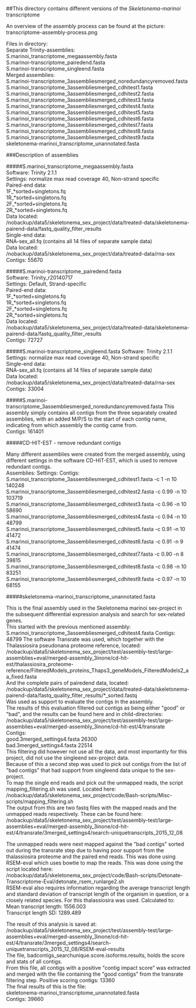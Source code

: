 ##This directory contains different versions of the _Skeletonema-marinoi_ transcriptome

An overview of the assembly process can be found at the picture:     
transcriptome-assembly-process.png        

Files in directory:             
Separate Trinity-assemblies:      
S.marinoi_transcriptome_megaassembly.fasta     	 
S.marinoi-transcriptome_pairedend.fasta	       	
S.marinoi-transcriptome_singleend.fasta	     
Merged assemblies:     
S.marinoi-transcriptome_3assembliesmerged_noredundancyremoved.fasta    
S.marinoi_transcriptome_3assembliesmerged_cdhitest1.fasta           
S.marinoi_transcriptome_3assembliesmerged_cdhitest2.fasta       
S.marinoi_transcriptome_3assembliesmerged_cdhitest3.fasta                
S.marinoi_transcriptome_3assembliesmerged_cdhitest4.fasta         
S.marinoi_transcriptome_3assembliesmerged_cdhitest5.fasta          
S.marinoi_transcriptome_3assembliesmerged_cdhitest6.fasta        
S.marinoi_transcriptome_3assembliesmerged_cdhitest7.fasta          
S.marinoi_transcriptome_3assembliesmerged_cdhitest8.fasta       
S.marinoi_transcriptome_3assembliesmerged_cdhitest9.fasta       
skeletonema-marinoi_transcriptome_unannotated.fasta

###Description of assemblies 
   
#####S.marinoi_transcriptome_megaassembly.fasta     
Software: Trinity 2.1.1        
Settings: normalize max read coverage 40, Non-strand specific        
Paired-end data:      
1F_*sorted+singletons.fq        
1R_*sorted+singletons.fq       
2F_*sorted+singletons.fq         
2R_*sorted+singletons.fq      
Data located:      
/nobackup/data5/skeletonema_sex_project/data/treated-data/skeletonema-pairend-data/fastq_quality_filter_results               
Single-end data:   
RNA-sex_all.fq (contains all 14 files of separate sample data)   
Data located:    
/nobackup/data5/skeletonema_sex_project/data/treated-data/rna-sex
Contigs: 55670      

#####S.marinoi-transcriptome_pairedend.fasta    
Software: Trinity_r20140717    
Settings: Default, Strand-specific       
Paired-end data:  	   
1F_*sorted+singletons.fq       	
1R_*sorted+singletons.fq       
2F_*sorted+singletons.fq       	 
2R_*sorted+singletons.fq      
Data located:  	   
/nobackup/data5/skeletonema_sex_project/data/treated-data/skeletonema-pairend-data/fastq_quality_filter_results          
Contigs: 72727     

#####S.marinoi-transcriptome_singleend.fasta
Software: Trinity 2.1.1         
Settings: normalize max	read coverage 40, Non-strand specific      
Single-end data:   
RNA-sex_all.fq (contains all 14 files of separate sample data) 	 
Data located:  	 
/nobackup/data5/skeletonema_sex_project/data/treated-data/rna-sex
Contigs: 33004     

#####S.marinoi-transcriptome_3assembliesmerged_noredundancyremoved.fasta
This assembly simply contains all contigs from the three separately created assemblies, with an added M/P/S to the start of each contig name, indicating from which assembly the contig came from.    
Contigs: 161401    

#####CD-HIT-EST - remove redundant contigs

Many different assemblies were created from the merged assembly, using different settings in the software CD-HIT-EST, which is used to remove redundant contigs.     
Assemblies:							Settings:		Contigs:              
S.marinoi_transcriptome_3assembliesmerged_cdhitest1.fasta	-c 1 -n 10		140248       
S.marinoi_transcriptome_3assembliesmerged_cdhitest2.fasta	-c 0.99 -n 10		103719      
S.marinoi_transcriptome_3assembliesmerged_cdhitest3.fasta	-c 0.96 -n 10		58690       
S.marinoi_transcriptome_3assembliesmerged_cdhitest4.fasta	-c 0.94 -n 10		48799         
S.marinoi_transcriptome_3assembliesmerged_cdhitest5.fasta	-c 0.91 -n 10		41472           
S.marinoi_transcriptome_3assembliesmerged_cdhitest6.fasta	-c 0.91 -n 9		41474        
S.marinoi_transcriptome_3assembliesmerged_cdhitest7.fasta	-c 0.90 -n 8		39815        
S.marinoi_transcriptome_3assembliesmerged_cdhitest8.fasta	-c 0.98 -n 10		83251       
S.marinoi_transcriptome_3assembliesmerged_cdhitest9.fasta	-c 0.97 -n 10		68155      

#####skeletonema-marinoi_transcriptome_unannotated.fasta

This is the final assembly used in the Skeletonema marinoi sex-project in the subsequent differential expression analysis and search for sex-related genes.    
This started with the previous mentioned assembly:      
S.marinoi_transcriptome_3assembliesmerged_cdhitest4.fasta	Contigs: 48799
The software Transrate was used, which together with the Thalassiosira pseudonana proteome reference, located:     
/nobackup/data5/skeletonema_sex_project/test/assembly-test/large-assemblies+eval/merged-assembly_3inone/cd-hit-est/thalassiosira_proteome-reference/FilteredModels_proteins_Thaps3_geneModels_FilteredModels2_aa_fixed.fasta             
And the complete pairs of pairedend data, located:      
/nobackup/data5/skeletonema_sex_project/data/treated-data/skeletonema-pairend-data/fastq_quality_filter_results/*_sorted.fastq                 
Was used as support to evaluate the contigs in the assembly.       
The results of this evaluation filtered out contigs as being either "good" or "bad", and the results can be found here and in child-directories:    
/nobackup/data5/skeletonema_sex_project/test/assembly-test/large-assemblies+eval/merged-assembly_3inone/cd-hit-est/4/transrate    
					Contigs:          
good.3merged_settings4.fasta		26300    
bad.3merged_settings4.fasta		22514  
This filtering did however not use all the data, and most importantly for this project, did not use the singleend sex-project data.     
Because of this a second step was used to pick out contigs from the list of "bad contigs" that had support from singleend data unique to the sex-project.     
To map the single end reads and pick out the unmapped reads, the script mapping_filtering.sh was used. Located here:    
/nobackup/data5/skeletonema_sex_project/code/Bash-scripts/Misc-scripts/mapping_filtering.sh    
The output from this are two fastq files with the mapped reads and the unmapped reads respectively. These can be found here:   
/nobackup/data5/skeletonema_sex_project/test/assembly-test/large-assemblies+eval/merged-assembly_3inone/cd-hit-est/4/transrate/3merged_settings4/search-uniquetranscripts_2015_12_08    

The unmapped reads were next mapped against the "bad contigs" sorted out during the transrate step due to having poor support from the thalassiosira proteome and the paired end reads. This was done using RSEM-eval which uses bowtie to map the reads. This was done using the script located here:    
/nobackup/data5/skeletonema_sex_project/code/Bash-scripts/Detonate-Transcriptome-Eval/detonate_rsem_runlarge2.sh    
RSEM-eval also requires information regarding the average transcript length and standard deviation of transcript length of the organism in question, or a closely related species. For this thalassiosira was used. Calculated to:   
Mean transcript length: 1556.003     
Transcript length SD: 1289.489    

The result of this analysis is saved at:    
/nobackup/data5/skeletonema_sex_project/test/assembly-test/large-assemblies+eval/merged-assembly_3inone/cd-hit-est/4/transrate/3merged_settings4/search-uniquetranscripts_2015_12_08/RSEM-eval-results    
The file, badcontigs_searchunique.score.isoforms.results, holds the score and stats of all contigs.     
From this file, all contigs with a positive "contig impact score" was extracted and merged with the file containing the "good contigs" from the transrate filtering step.
Positive scoring contigs: 13360             
The final results of this is the file:       
skeletonema-marinoi_transcriptome_unannotated.fasta          
Contigs: 39660          
